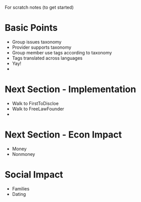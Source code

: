 For scratch notes (to get started)


# Basic Points

* Group issues taxonomy
* Provider supports taxonomy
* Group member use tags according to taxonomy
* Tags translated across languages
* Yay!
* 
# Next Section - Implementation

* Walk to FirstToDiscloe
* Walk to FreeLawFounder
* 
# Next Section - Econ Impact

* Money
* Nonmoney

# Social Impact

* Families
* Dating 

